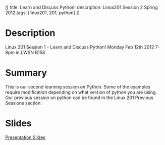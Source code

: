 [[
title: Learn and Discuss Python!
description: Linux201 Session 2 Spring 2012
tags: [linux201, 201, python]
]]

# Description
Linux 201 Session 1 - Learn and Discuss Python! Monday Feb 12th 2012 7-8pm in LWSN B158

# Summary
This is our second learning session on Python. Some of the examples require modification depending on what version of python you are using. Our previous session on python can be found in the Linux 201 Previous Sessions section.

# Slides
[Presentation Slides](Linux_201_session_2_2012.odp)
